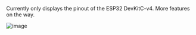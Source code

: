 Currently only displays the pinout of the ESP32 DevKitC-v4. More features on the way.

![image](https://github.com/abdellah2288/ESP-Commander/assets/123770144/f1183ab8-c8dc-46cc-a3df-e7c1e6a5dc24)
